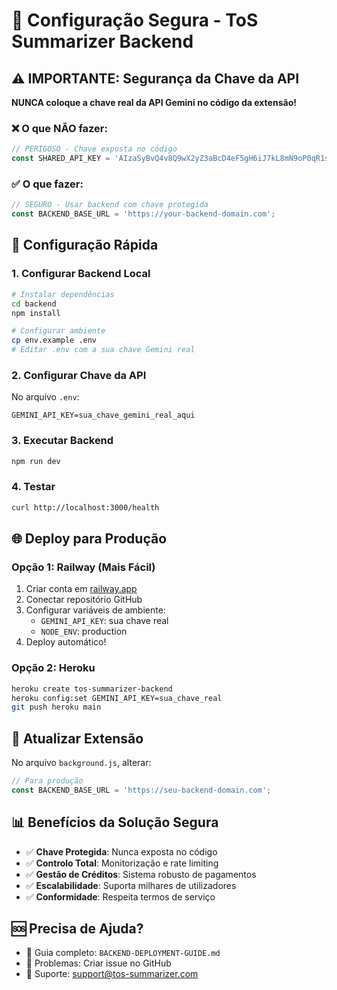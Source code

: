 # 🔐 Configuração Segura - ToS Summarizer Backend

## ⚠️ IMPORTANTE: Segurança da Chave da API

**NUNCA coloque a chave real da API Gemini no código da extensão!**

### ❌ O que NÃO fazer:
```javascript
// PERIGOSO - Chave exposta no código
const SHARED_API_KEY = 'AIzaSyBvQ4v8Q9wX2yZ3aBcD4eF5gH6iJ7kL8mN9oP0qR1sT2uV3wX4yZ5';
```

### ✅ O que fazer:
```javascript
// SEGURO - Usar backend com chave protegida
const BACKEND_BASE_URL = 'https://your-backend-domain.com';
```

## 🚀 Configuração Rápida

### 1. Configurar Backend Local

```bash
# Instalar dependências
cd backend
npm install

# Configurar ambiente
cp env.example .env
# Editar .env com a sua chave Gemini real
```

### 2. Configurar Chave da API

No arquivo `.env`:
```env
GEMINI_API_KEY=sua_chave_gemini_real_aqui
```

### 3. Executar Backend

```bash
npm run dev
```

### 4. Testar

```bash
curl http://localhost:3000/health
```

## 🌐 Deploy para Produção

### Opção 1: Railway (Mais Fácil)

1. Criar conta em [railway.app](https://railway.app)
2. Conectar repositório GitHub
3. Configurar variáveis de ambiente:
   - `GEMINI_API_KEY`: sua chave real
   - `NODE_ENV`: production
4. Deploy automático!

### Opção 2: Heroku

```bash
heroku create tos-summarizer-backend
heroku config:set GEMINI_API_KEY=sua_chave_real
git push heroku main
```

## 🔄 Atualizar Extensão

No arquivo `background.js`, alterar:

```javascript
// Para produção
const BACKEND_BASE_URL = 'https://seu-backend-domain.com';
```

## 📊 Benefícios da Solução Segura

- ✅ **Chave Protegida**: Nunca exposta no código
- ✅ **Controlo Total**: Monitorização e rate limiting  
- ✅ **Gestão de Créditos**: Sistema robusto de pagamentos
- ✅ **Escalabilidade**: Suporta milhares de utilizadores
- ✅ **Conformidade**: Respeita termos de serviço

## 🆘 Precisa de Ajuda?

- 📖 Guia completo: `BACKEND-DEPLOYMENT-GUIDE.md`
- 🐛 Problemas: Criar issue no GitHub
- 💬 Suporte: support@tos-summarizer.com
